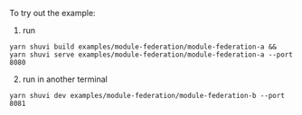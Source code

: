 To try out the example:

1. run
```
yarn shuvi build examples/module-federation/module-federation-a && yarn shuvi serve examples/module-federation/module-federation-a --port 8080
```

2. run in another terminal
```
yarn shuvi dev examples/module-federation/module-federation-b --port 8081
```
